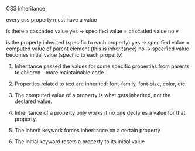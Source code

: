 CSS Inheritance

every css property must have a value

is there a cascaded value
    yes -> specified value = cascaded value
    no v

is the property inherited (specific to each property)
    yes -> specified value = computed value of parent element (this is inheritance)
    no -> specified value becomes initial value (specific to each property)


1. Inheritance passed the values for some specific properties from parents to children - more maintainable code

2. Properties related to text are inherited: font-family, font-size, color, etc.

3. The computed value of a property is what gets inherited, not the declared value.

4. Inheritance of a property only works if no one declares a value for that property.

5. The inherit keywork forces inheritance on a certain property

6. The initial keyword resets a property to its initial value

